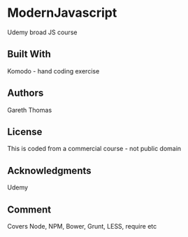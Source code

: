 # ModernJavascript

Udemy broad JS course

## Built With

Komodo - hand coding exercise

## Authors

Gareth Thomas

## License

This is coded from a commercial course - not public domain

## Acknowledgments

Udemy 

## Comment

Covers Node, NPM, Bower, Grunt, LESS, require etc
